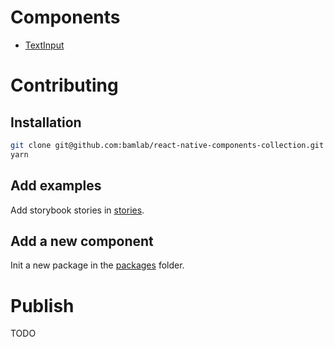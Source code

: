# Components

* [TextInput](./packages/react-native-component-text-input)

# Contributing
## Installation
```bash
git clone git@github.com:bamlab/react-native-components-collection.git
yarn
```

## Add examples
Add storybook stories in [stories](./stories).

## Add a new component
Init a new package in the [packages](./packages) folder.

# Publish
TODO
